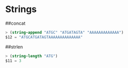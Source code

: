 # Strings

##concat

```scm
> (string-append "ATGC" "ATGATAGTA" "AAAAAAAAAAAAA")
$12 = "ATGCATGATAGTAAAAAAAAAAAAAA"
```

##strlen

```scm
> (string-length "ATG")
$11 = 3
```



